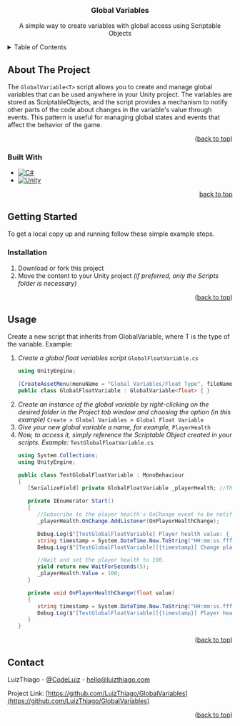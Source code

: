 <a id="readme-top"></a>
<br />
<div align="center">
  <h3 align="center">Global Variables</h3>

  <p align="center">
    A simple way to create variables with global access using Scriptable Objects
  </p>
</div>



<!-- TABLE OF CONTENTS -->
<details>
  <summary>Table of Contents</summary>
  <ol>
    <li>
      <a href="#about-the-project">About The Project</a>
      <ul>
        <li><a href="#built-with">Built With</a></li>
      </ul>
    </li>
    <li>
      <a href="#getting-started">Getting Started</a>
      <ul>
        <li><a href="#installation">Installation</a></li>
        <li><a href="#usage">Usage</a></li>
      </ul>
    </li>
    <li><a href="#contact">Contact</a></li>
  </ol>
</details>



<!-- ABOUT THE PROJECT -->
## About The Project

The `GlobalVariable<T>` script allows you to create and manage global variables that can be used anywhere in your Unity project. The variables are stored as ScriptableObjects, and the script provides a mechanism to notify other parts of the code about changes in the variable's value through events. This pattern is useful for managing global states and events that affect the behavior of the game.

<p align="right">(<a href="#readme-top">back to top</a>)</p>



### Built With

* [![C#](https://custom-icon-badges.demolab.com/badge/C%23-%23239120.svg?logo=cshrp&logoColor=white)](#)
* [![Unity](https://img.shields.io/badge/Unity-%23000000.svg?logo=unity&logoColor=white)](#)

<p align="right"><a href="#readme-top">back to top</a></p>



<!-- GETTING STARTED -->
## Getting Started

To get a local copy up and running follow these simple example steps.

### Installation

1. Download or fork this project
2. Move the content to your Unity project _(if preferred, only the Scripts folder is necessary)_

<p align="right">(<a href="#readme-top">back to top</a>)</p>



<!-- USAGE EXAMPLES -->
## Usage

Create a new script that inherits from GlobalVariable<T>, where T is the type of the variable. Example:

1. _Create a global float variables script_
   `GlobalFloatVariable.cs`
   ```c#
   using UnityEngine;

   [CreateAssetMenu(menuName = "Global Variables/Float Type", fileName = "GlobalFloatVariable")]
   public class GlobalFloatVariable : GlobalVariable<float> { }
   ```
2. _Create an instance of the global variable by right-clicking on the desired folder in the Project tab window and choosing the option (in this example)_ `Create > Global Variables > Global Float Variable`
3. _Give your new global variable a name, for example,_ `PlayerHealth`
4. _Now, to access it, simply reference the Scriptable Object created in your scripts. Example:_
   `TestGlobalFloatVariable.cs`
   ```c#
   using System.Collections;
   using UnityEngine;
   
   public class TestGlobalFloatVariable : MonoBehaviour
   {
      [SerializeField] private GlobalFloatVariable _playerHealth; //The reference for the GlobalFloatVariable

      private IEnumerator Start()
      {
         //Subscribe to the player health's OnChange event to be notified when the value changes.
         _playerHealth.OnChange.AddListener(OnPlayerHealthChange);

         Debug.Log($"[TestGlobalFloatVariable] Player health value: {_playerHealth.Value}");
         string timestamp = System.DateTime.Now.ToString("HH:mm:ss.fff");
         Debug.Log($"[TestGlobalFloatVariable][{timestamp}] Change player health to 100 in 5 second.");

         //Wait and set the player health to 100.
         yield return new WaitForSeconds(5);
         _playerHealth.Value = 100;
      }

      private void OnPlayerHealthChange(float value)
      {
         string timestamp = System.DateTime.Now.ToString("HH:mm:ss.fff");
         Debug.Log($"[TestGlobalFloatVariable][{timestamp}] Player health changed to {value}");
      }
   }
   ```


<p align="right">(<a href="#readme-top">back to top</a>)</p>



<!-- CONTACT -->
## Contact

LuizThiago - [@CodeLuiz](https://twitter.com/@CodeLuiz) - hello@luizthiago.com

Project Link: [https://github.com/LuizThiago/GlobalVariables](https://github.com/LuizThiago/GlobalVariables)

<p align="right">(<a href="#readme-top">back to top</a>)</p>
